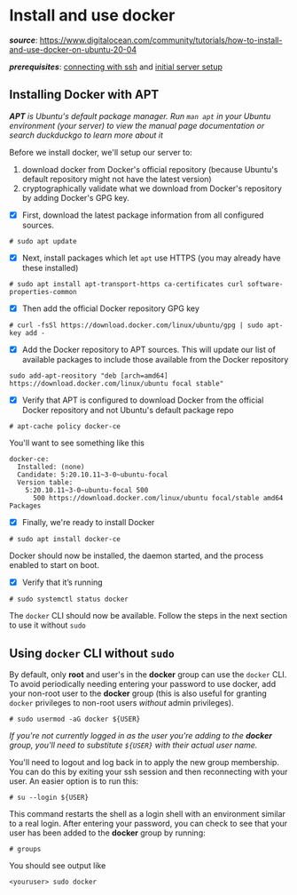 # Install and use docker

**_source_**: https://www.digitalocean.com/community/tutorials/how-to-install-and-use-docker-on-ubuntu-20-04

**_prerequisites_**: [connecting with ssh](./ssh) and [initial server setup](./initial-setup)

## Installing Docker with APT

_**APT** is Ubuntu's default package manager. Run `man apt` in your Ubuntu environment (your server) to view the manual page documentation or search duckduckgo to learn more about it_

Before we install docker, we'll setup our server to:
1. download docker from Docker's official repository (because Ubuntu's default repository might not have the latest version)
2. cryptographically validate what we download from Docker's repository by adding Docker's GPG key.

- [x] First, download the latest package information from all configured sources.
```
# sudo apt update
```
- [x] Next, install packages which let `apt` use HTTPS (you may already have these installed)
```
# sudo apt install apt-transport-https ca-certificates curl software-properties-common
```
- [x] Then add the official Docker repository GPG key
```
# curl -fsSl https://download.docker.com/linux/ubuntu/gpg | sudo apt-key add -
```
- [x] Add the Docker repository to APT sources. This will update our list of available packages to include those available from the Docker repository
```
sudo add-apt-reository "deb [arch=amd64] https://download.docker.com/linux/ubuntu focal stable"
```
- [x] Verify that APT is configured to download Docker from the official Docker repository and not Ubuntu's default package repo
```
# apt-cache policy docker-ce
```
You'll want to see something like this
```
docker-ce:
  Installed: (none)
  Candidate: 5:20.10.11~3-0~ubuntu-focal
  Version table:
    5:20.10.11~3-0~ubuntu-focal 500
      500 https://download.docker.com/linux/ubuntu focal/stable amd64 Packages
```

- [x] Finally, we're ready to install Docker
```
# sudo apt install docker-ce
```
Docker should now be installed, the daemon started, and the process enabled to start on boot.

- [x] Verify that it’s running
```
# sudo systemctl status docker
```
The `docker` CLI should now be available. Follow the steps in the next section to use it without `sudo`

## Using `docker` CLI without `sudo`


By default, only **root** and user's in the **docker** group can use the `docker` CLI. To avoid periodically needing entering your password to use docker, add your non-root user to the **docker** group (this is also useful for granting `docker` privileges to non-root users _without_ admin privileges).

```
# sudo usermod -aG docker ${USER}
```
_If you're not currently logged in as the user you're adding to the **docker** group, you'll need to substitute `${USER}` with their actual user name._

You'll need to logout and log back in to apply the new group membership. You can do this by exiting your ssh session and then reconnecting with your user. An easier option is to run this:
```
# su --login ${USER}
```
This command restarts the shell as a login shell with an environment similar to a real login. After entering your password, you can check to see that your user has been added to the **docker** group by running:
```
# groups
```
You should see output like
```
<youruser> sudo docker
```